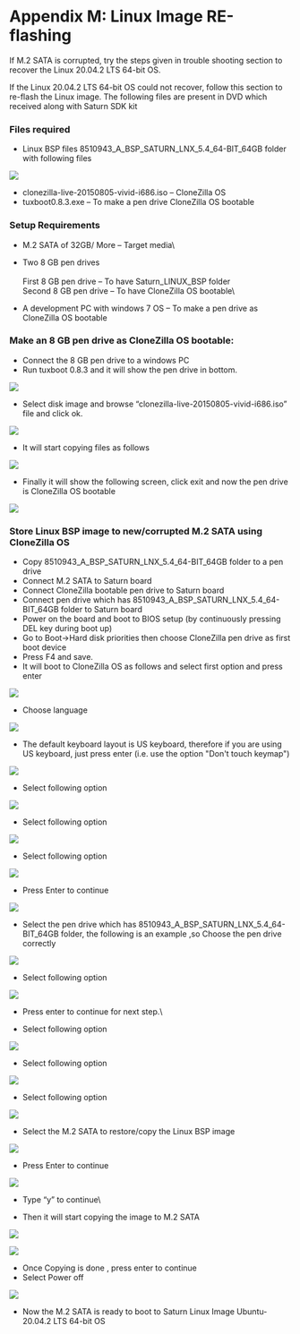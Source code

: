 # Appendix M: Linux Image RE-flashing

If M.2 SATA is corrupted, try the steps given in trouble shooting section to recover the Linux 20.04.2 LTS 64-bit OS.&#x20;

If the Linux 20.04.2 LTS 64-bit OS could not recover, follow this section to re-flash the Linux image. The following files are present in DVD which received along with Saturn SDK kit&#x20;

### Files required

* Linux BSP files 8510943\_A\_BSP\_SATURN\_LNX\_5.4\_64-BIT\_64GB folder with following files

![](broken-reference)

* clonezilla-live-20150805-vivid-i686.iso – CloneZilla OS
* tuxboot0.8.3.exe – To make a pen drive CloneZilla OS bootable&#x20;

### Setup Requirements

* M.2 SATA of 32GB/ More – Target media\

* Two 8 GB pen drives \
  \
  &#x20;         First 8 GB pen drive – To have Saturn\_LINUX\_BSP folder\
  &#x20;         Second 8 GB pen drive – To have CloneZilla OS bootable\

* &#x20;A development PC with windows 7 OS – To make a pen drive as CloneZilla OS bootable

### &#x20;Make an 8 GB pen drive as CloneZilla OS bootable:

* Connect the 8 GB pen drive to a windows PC
* Run tuxboot 0.8.3 and it will show the pen drive in bottom.

![](broken-reference)

* Select disk image and browse “clonezilla-live-20150805-vivid-i686.iso” file and click ok.

![](broken-reference)

* It will start copying files as follows

![](broken-reference)

* Finally it will show the following screen, click exit and now the pen drive is CloneZilla OS bootable

![](broken-reference)

### Store Linux BSP image to new/corrupted M.2 SATA using CloneZilla OS&#x20;

* Copy 8510943\_A\_BSP\_SATURN\_LNX\_5.4\_64-BIT\_64GB folder to a pen drive
* Connect M.2 SATA to Saturn board
* Connect CloneZilla bootable pen drive to Saturn board
* Connect pen drive which has 8510943\_A\_BSP\_SATURN\_LNX\_5.4\_64-BIT\_64GB folder to Saturn board
* Power on the board and boot to BIOS setup (by continuously pressing DEL key during boot up)&#x20;
* Go to Boot->Hard disk priorities then choose CloneZilla pen drive as first boot device
* Press F4 and save.
* It will boot to CloneZilla OS as follows and select first option and press enter

![](broken-reference)

* Choose language

![](broken-reference)

* The default keyboard layout is US keyboard, therefore if you are using US keyboard, just press enter (i.e. use the option "Don't touch keymap")

![](broken-reference)

* Select following option

![](broken-reference)

* Select following option

![](broken-reference)

* Select following option

![](broken-reference)

* Press Enter to continue

![](broken-reference)

* Select the pen drive which has 8510943\_A\_BSP\_SATURN\_LNX\_5.4\_64-BIT\_64GB folder, the following is an example ,so Choose the pen drive correctly

![](broken-reference)

* Select following option

![](broken-reference)

* Press enter to continue for next step.\

* Select following option

![](broken-reference)

* Select following option

![](broken-reference)

* Select following option

![](broken-reference)

* Select the M.2 SATA to restore/copy the Linux BSP image

![](broken-reference)

* Press Enter to continue

![](broken-reference)

* Type “y” to continue\

* Then it will start copying the image to M.2 SATA

![](broken-reference)

![](broken-reference)

* Once Copying is done , press enter to continue
* Select Power off

![](broken-reference)

* Now the M.2 SATA is ready to boot to Saturn Linux Image Ubuntu-20.04.2 LTS 64-bit OS
